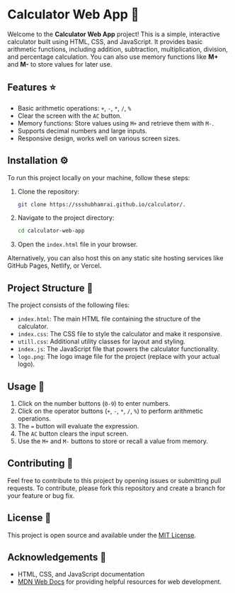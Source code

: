 # Calculator Web App 🧮

Welcome to the **Calculator Web App** project! This is a simple, interactive calculator built using HTML, CSS, and JavaScript. It provides basic arithmetic functions, including addition, subtraction, multiplication, division, and percentage calculation. You can also use memory functions like **M+** and **M-** to store values for later use.

## Features ⭐

- Basic arithmetic operations: `+`, `-`, `*`, `/`, `%`
- Clear the screen with the `AC` button.
- Memory functions: Store values using `M+` and retrieve them with `M-`.
- Supports decimal numbers and large inputs.
- Responsive design, works well on various screen sizes.

## Installation ⚙️

To run this project locally on your machine, follow these steps:

1. Clone the repository:
    ```bash
    git clone https://ssshubhamrai.github.io/calculator/.
    ```
2. Navigate to the project directory:
    ```bash
    cd calculator-web-app
    ```
3. Open the `index.html` file in your browser.

Alternatively, you can also host this on any static site hosting services like GitHub Pages, Netlify, or Vercel.

## Project Structure 📂

The project consists of the following files:

- `index.html`: The main HTML file containing the structure of the calculator.
- `index.css`: The CSS file to style the calculator and make it responsive.
- `utill.css`: Additional utility classes for layout and styling.
- `index.js`: The JavaScript file that powers the calculator functionality.
- `logo.png`: The logo image file for the project (replace with your actual logo).

## Usage 📝

1. Click on the number buttons (`0-9`) to enter numbers.
2. Click on the operator buttons (`+`, `-`, `*`, `/`, `%`) to perform arithmetic operations.
3. The `=` button will evaluate the expression.
4. The `AC` button clears the input screen.
5. Use the `M+` and `M-` buttons to store or recall a value from memory.

## Contributing 🤝

Feel free to contribute to this project by opening issues or submitting pull requests. To contribute, please fork this repository and create a branch for your feature or bug fix.

## License 📜

This project is open source and available under the [MIT License](LICENSE).

## Acknowledgements 🙏

- HTML, CSS, and JavaScript documentation
- [MDN Web Docs](https://developer.mozilla.org/) for providing helpful resources for web development.
